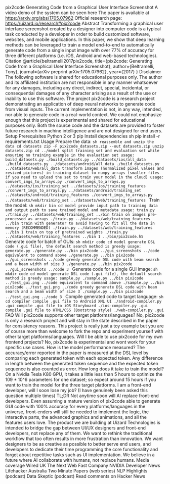 pix2code Generating Code from a Graphical User Interface Screenshot A video demo of the system can be seen here The paper is available at https://arxiv.org/abs/1705.07962 Official research page: https://uizard.io/research#pix2code Abstract Transforming a graphical user interface screenshot created by a designer into computer code is a typical task conducted by a developer in order to build customized software, websites, and mobile applications. In this paper, we show that deep learning methods can be leveraged to train a model end-to-end to automatically generate code from a single input image with over 77% of accuracy for three different platforms (i.e. iOS, Android and web-based technologies). Citation @article{beltramelli2017pix2code, title={pix2code: Generating Code from a Graphical User Interface Screenshot}, author={Beltramelli, Tony}, journal={arXiv preprint arXiv:1705.07962}, year={2017} } Disclaimer The following software is shared for educational purposes only. The author and its affiliated institution are not responsible in any manner whatsoever for any damages, including any direct, indirect, special, incidental, or consequential damages of any character arising as a result of the use or inability to use this software. The project pix2code is a research project demonstrating an application of deep neural networks to generate code from visual inputs. The current implementation is not, in any way, intended, nor able to generate code in a real-world context. We could not emphasize enough that this project is experimental and shared for educational purposes only. Both the source code and the datasets are provided to foster future research in machine intelligence and are not designed for end users. Setup Prerequisites Python 2 or 3 pip Install dependencies sh pip install -r requirements.txt Usage Prepare the data: ```sh reassemble and unzip the data cd datasets zip -F pix2code_datasets.zip --out datasets.zip unzip datasets.zip cd ../model split training set and evaluation set while ensuring no training example in the evaluation set usage: build_datasets.py ./build_datasets.py ../datasets/ios/all_data ./build_datasets.py ../datasets/android/all_data ./build_datasets.py ../datasets/web/all_data transform images (normalized pixel values and resized pictures) in training dataset to numpy arrays (smaller files if you need to upload the set to train your model in the cloud) usage: convert_imgs_to_arrays.py ./convert_imgs_to_arrays.py ../datasets/ios/training_set ../datasets/ios/training_features ./convert_imgs_to_arrays.py ../datasets/android/training_set ../datasets/android/training_features ./convert_imgs_to_arrays.py ../datasets/web/training_set ../datasets/web/training_features ``` Train the model: ```sh mkdir bin cd model provide input path to training data and output path to save trained model and metadata usage: train.py ./train.py ../datasets/web/training_set ../bin train on images pre-processed as arrays ./train.py ../datasets/web/training_features ../bin train with generator to avoid having to fit all the data in memory (RECOMMENDED) ./train.py ../datasets/web/training_features ../bin 1 train on top of pretrained weights ./train.py ../datasets/web/training_features ../bin 1 ../bin/pix2code.h5 ``` Generate code for batch of GUIs: ```sh mkdir code cd model generate DSL code (.gui file), the default search method is greedy usage: generate.py ./generate.py ../bin pix2code ../gui_screenshots ../code equivalent to command above ./generate.py ../bin pix2code ../gui_screenshots ../code greedy generate DSL code with beam search and a beam width of size 3 ./generate.py ../bin pix2code ../gui_screenshots ../code 3 ``` Generate code for a single GUI image: ```sh mkdir code cd model generate DSL code (.gui file), the default search method is greedy usage: sample.py ./sample.py ../bin pix2code ../test_gui.png ../code equivalent to command above ./sample.py ../bin pix2code ../test_gui.png ../code greedy generate DSL code with beam search and a beam width of size 3 ./sample.py ../bin pix2code ../test_gui.png ../code 3 ``` Compile generated code to target language: ```sh cd compiler compile .gui file to Android XML UI ./android-compiler.py .gui compile .gui file to iOS Storyboard ./ios-compiler.py .gui compile .gui file to HTML/CSS (Bootstrap style) ./web-compiler.py .gui ``` FAQ Will pix2code supports other target platforms/languages? No, pix2code is only a research project and will stay in the state described in the paper for consistency reasons. This project is really just a toy example but you are of course more than welcome to fork the repo and experiment yourself with other target platforms/languages. Will I be able to use pix2code for my own frontend projects? No, pix2code is experimental and wont work for your specific use cases. How is the model performance measured? The accuracy/error reported in the paper is measured at the DSL level by comparing each generated token with each expected token. Any difference in length between the generated token sequence and the expected token sequence is also counted as error. How long does it take to train the model? On a Nvidia Tesla K80 GPU, it takes a little less than 5 hours to optimize the 109 * 10^6 parameters for one dataset; so expect around 15 hours if you want to train the model for the three target platforms. I am a front-end developer, will I soon lose my job? (I have genuinely been asked this question multiple times) TL;DR Not anytime soon will AI replace front-end developers. Even assuming a mature version of pix2code able to generate GUI code with 100% accuracy for every platforms/languages in the universe, front-enders will still be needed to implement the logic, the interactive parts, the advanced graphics and animations, and all the features users love. The product we are building at Uizard Technologies is intended to bridge the gap between UI/UX designers and front-end developers, not replace any of them. We want to rethink the traditional workflow that too often results in more frustration than innovation. We want designers to be as creative as possible to better serve end users, and developers to dedicate their time programming the core functionality and forget about repetitive tasks such as UI implementation. We believe in a future where AI collaborate with humans, not replace humans. Media coverage Wired UK The Next Web Fast Company NVIDIA Developer News Lifehacker Australia Two Minute Papers (web series) NLP Highlights (podcast) Data Skeptic (podcast) Read comments on Hacker News
